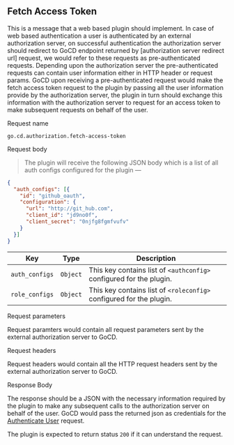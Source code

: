 ## Fetch Access Token

This is a message that a web based plugin should implement. In case of web based authentication a user is authenticated by an external authorization server, on successful authentication the authorization server should redirect to GoCD endpoint returned by [authorization server redirect url] request, we would refer to these requests as pre-authenticated requests. Depending upon the authorization server the pre-authenticated requests can contain user information either in HTTP header or request params. GoCD upon receiving a pre-authenticated request would make the fetch access token request to the plugin by passing all the user information provide by the authorization server, the plugin in turn should exchange this information with the authorization server to request for an access token to make subsequent requests on behalf of the user.


<p class='request-name-heading'>Request name</p>

`go.cd.authorization.fetch-access-token`

<p class='request-body-heading'>Request body</p>

> The plugin will receive the following JSON body which is a list of all auth configs configured for the plugin —

```json
{
  "auth_configs": [{
    "id": "github_oauth",
    "configuration": {
      "url": "http://git_hub.com",
      "client_id": "jd9no0f",
      "client_secret": "0njfg8fgmfvufv"
    }
  }]
}
```


<p class='attributes-table-follows'></p>

| Key            | Type     | Description                                                                   |
|----------------|----------|-------------------------------------------------------------------------------|
| `auth_configs` | `Object` | This key contains list of `<authconfig>` configured for the plugin. |
| `role_configs` | `Object` | This key contains list of `<roleconfig>` configured for the plugin. |

<p class='request-body-heading'>Request parameters</p>
Request paramters would contain all request parameters sent by the external authorization server to GoCD.

<p class='request-body-heading'>Request headers</p>
Request headers would contain all the HTTP request headers sent by the external authorization server to GoCD.

<p class='response-code-heading'>Response Body</p>

The response should be a JSON with the necessary information required by the plugin to make any subsequent calls to the authorization server on behalf of the user.
GoCD would pass the returned json as credentials for the [Authenticate User](#authenticate-user) request.

The plugin is expected to return status `200` if it can understand the request.
